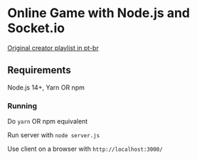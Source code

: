 # Online Game with Node.js and Socket.io

[Original creator playlist in pt-br](https://www.youtube.com/playlist?list=PLMdYygf53DP5SVQQrkKCVWDS0TwYLVitL)

## Requirements

Node.js 14+, Yarn OR npm

### Running

Do `yarn` OR npm equivalent

Run server with `node server.js`

Use client on a browser with `http://localhost:3000/`
